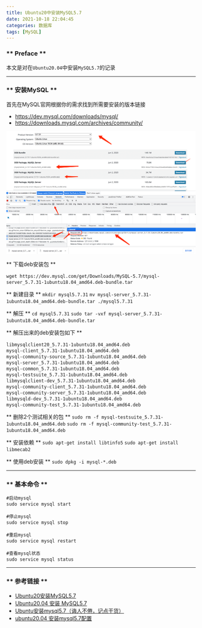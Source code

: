 ```yaml
---
title: Ubuntu20中安装MySQL5.7
date: 2021-10-18 22:04:45
categories: 数据库
tags: [MySQL]
---
```


### ** Preface **

本文是对在`Ubuntu20.04`中安装`MySQL5.7`的记录

*******************

### ** 安装MySQL **

首先在MySQL官网根据你的需求找到所需要安装的版本链接
- https://dev.mysql.com/downloads/mysql/
- https://downloads.mysql.com/archives/community/

![1.png](/img/mysql/1.png)

** 下载deb安装包 **
```shell
wget https://dev.mysql.com/get/Downloads/MySQL-5.7/mysql-server_5.7.31-1ubuntu18.04_amd64.deb-bundle.tar
```


** 新建目录 **
`mkdir mysql5.7.31`
`mv mysql-server_5.7.31-1ubuntu18.04_amd64.deb-bundle.tar ./mysql5.7.31`

** 解压 **
`cd mysql5.7.31`
`sudo tar -vxf mysql-server_5.7.31-1ubuntu18.04_amd64.deb-bundle.tar`

** 解压出来的deb安装包如下 **
```
libmysqlclient20_5.7.31-1ubuntu18.04_amd64.deb
mysql-client_5.7.31-1ubuntu18.04_amd64.deb
mysql-community-source_5.7.31-1ubuntu18.04_amd64.deb
mysql-server_5.7.31-1ubuntu18.04_amd64.deb
mysql-common_5.7.31-1ubuntu18.04_amd64.deb
mysql-testsuite_5.7.31-1ubuntu18.04_amd64.deb
libmysqlclient-dev_5.7.31-1ubuntu18.04_amd64.deb
mysql-community-client_5.7.31-1ubuntu18.04_amd64.deb
mysql-community-server_5.7.31-1ubuntu18.04_amd64.deb
libmysqld-dev_5.7.31-1ubuntu18.04_amd64.deb
mysql-community-test_5.7.31-1ubuntu18.04_amd64.deb
```

** 删除2个测试相关的包 **
`sudo rm -f mysql-testsuite_5.7.31-1ubuntu18.04_amd64.deb`
`sudo rm -f mysql-community-test_5.7.31-1ubuntu18.04_amd64.deb`

** 安装依赖 **
`sudo apt-get install libtinfo5`
`sudo apt-get install libmecab2`

** 使用deb安装 **
`sudo dpkg -i mysql-*.deb`


*******************

### ** 基本命令 **
```
#启动mysql
sudo service mysql start

#停止mysql
sudo service mysql stop

#重启mysql
sudo service mysql restart

#查看mysql状态
sudo service mysql status
```

*******************
### ** 参考链接 **

- [Ubuntu20安装MySQL5.7](https://viencoding.com/article/295)
- [Ubuntu20.04 安装 MySQL5.7](https://www.jianshu.com/p/ba48f1e386f0)
- [Ubuntu安装mysql5.7（诲人不倦，记点干货）](https://cloud.tencent.com/developer/article/1655900)
- [ubuntu20.04 安装mysql5.7配置](https://www.cnblogs.com/MaggieForest/p/14868085.html)


